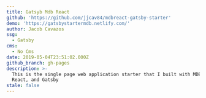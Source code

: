 ```yaml
---
title: Gatsyb Mdb React
github: 'https://github.com/jjcav84/mdbreact-gatsby-starter'
demo: 'https://gatsbystartermdb.netlify.com/'
author: Jacob Cavazos
ssg:
  - Gatsby
cms:
  - No Cms
date: 2019-05-04T23:51:02.000Z
github_branch: gh-pages
description: >-
  This is the single page web application starter that I built with MDBootstrap,
  React, and Gatsby
stale: false
---
```

